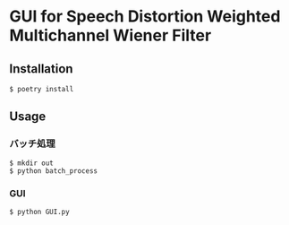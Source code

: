 # GUI for Speech Distortion Weighted Multichannel Wiener Filter

## Installation
```shell
$ poetry install
```

## Usage
### バッチ処理
```shell
$ mkdir out
$ python batch_process
```

### GUI
```shell
$ python GUI.py
```
